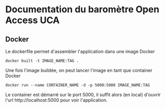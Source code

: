 # Documentation du baromètre Open Access UCA

## Docker

Le dockerfile permet d'assembler l'application dans une image Docker

```
docker built -t IMAGE_NAME:TAG .
```

Une fois l'image buildée, on peut lancer l'image en tant que container Docker

```
docker run --name CONTAINER_NAME -d -p 5000:5000 IMAGE_NAME:TAG
```
Le container est démarré sur le port 5000, il suffit alors (en local) d'ouvrir l'url http://localhost:5000 pour voir l'application.